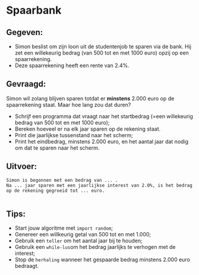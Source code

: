 # Spaarbank 

## Gegeven: 
* Simon beslist om zijn loon uit de studentenjob te sparen via de bank. Hij zet een willekeurig bedrag (van 500 tot en met 1000 euro) opzij op een spaarrekening. 
* Deze spaarrekening heeft een rente van 2.4%. 


## Gevraagd: 
Simon wil zolang blijven sparen totdat er **minstens** 2.000 euro op de spaarrekening staat. 
Maar hoe lang zou dat duren? 

* Schrijf een programma dat vraagt naar het startbedrag (=een willekeurig bedrag van 500 tot en met 1000 euro); 
* Bereken hoeveel er na elk jaar sparen op de rekening staat. 
* Print die jaarlijkse tussenstand naar het scherm; 
* Print het eindbedrag, minstens 2.000 euro, en het aantal jaar dat nodig om dat te sparen naar het scherm. 


## Uitvoer: 
```
Simon is begonnen met een bedrag van ... . 
Na ... jaar sparen met een jaarlijkse interest van 2.0%, is het bedrag op de rekening gegroeid tot ... euro.


```

## Tips: 
* Start jouw algoritme met `import random`; 
* Genereer een willkeurig getal van 500 tot en met 1.000; 
* Gebruik een `teller` om het aantal jaar bij te houden; 
* Gebruik een `while-lus`om het bedrag jaarlijks te verhogen met de interest; 
* Stop de `herhaling` wanneer het gespaarde bedrag minstens 2.000 euro bedraagt. 